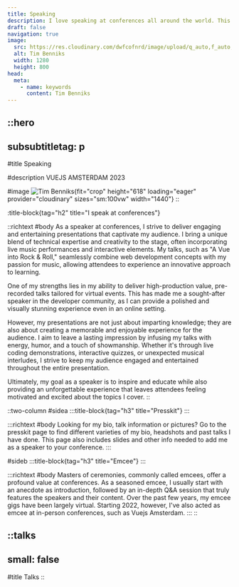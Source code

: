 ```yaml
---
title: Speaking
description: I love speaking at conferences all around the world. This page lists all upcoming and older talks I've done.
draft: false
navigation: true
image:
  src: https://res.cloudinary.com/dwfcofnrd/image/upload/q_auto,f_auto,w_1280/Tim/tim_aug_2023.png
  alt: Tim Benniks
  width: 1280
  height: 800
head:
  meta:
    - name: keywords
      content: Tim Benniks
---
```


::hero
---
subsubtitletag: p
---
#title
Speaking

#description
VUEJS AMSTERDAM 2023

#image
![Tim Benniks](https://res.cloudinary.com/dwfcofnrd/image/upload/v1677741136/Tim/332051017_2552795964930421_7872527921593081497_n.jpg){fit="crop" height="618" loading="eager" provider="cloudinary" sizes="sm:100vw" width="1440"}
::

:title-block{tag="h2" title="I speak at conferences"} 

::richtext
#body
As a speaker at conferences, I strive to deliver engaging and entertaining presentations that captivate my audience. I bring a unique blend of technical expertise and creativity to the stage, often incorporating live music performances and interactive elements. My talks, such as "A Vue into Rock & Roll," seamlessly combine web development concepts with my passion for music, allowing attendees to experience an innovative approach to learning.

One of my strengths lies in my ability to deliver high-production value, pre-recorded talks tailored for virtual events. This has made me a sought-after speaker in the developer community, as I can provide a polished and visually stunning experience even in an online setting.

However, my presentations are not just about imparting knowledge; they are also about creating a memorable and enjoyable experience for the audience. I aim to leave a lasting impression by infusing my talks with energy, humor, and a touch of showmanship. Whether it's through live coding demonstrations, interactive quizzes, or unexpected musical interludes, I strive to keep my audience engaged and entertained throughout the entire presentation.

Ultimately, my goal as a speaker is to inspire and educate while also providing an unforgettable experience that leaves attendees feeling motivated and excited about the topics I cover.
::

::two-column
#sidea
  :::title-block{tag="h3" title="Presskit"}
  :::

  :::richtext
  #body
  Looking for my bio, talk information or pictures? Go to the presskit page to find different varieties of my bio, headshots and past talks I have done. This page also includes slides and other info needed to add me as a speaker to your conference.
  :::

#sideb
  :::title-block{tag="h3" title="Emcee"}
  :::

  :::richtext
  #body
  Masters of ceremonies, commonly called emcees, offer a profound value at conferences. As a seasoned emcee, I usually start with an anecdote as introduction, followed by an in-depth Q\&A session that truly features the speakers and their content. Over the past few years, my emcee gigs have been largely virtual. Starting 2022, however, I've also acted as emcee at in-person conferences, such as Vuejs Amsterdam.
  :::
::

::talks
---
small: false
---
#title
Talks
::
